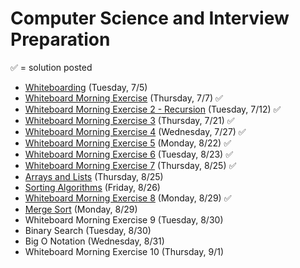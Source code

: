 # Computer Science and Interview Preparation

&#x2705; = solution posted

- [Whiteboarding](https://github.com/ga-adi-nyc/Course-Materials/tree/master/lessons/computer-science-and-interview-prep/whiteboarding-lesson) (Tuesday, 7/5)
- [Whiteboard Morning Exercise](https://github.com/ga-adi-nyc/Course-Materials/tree/master/lessons/computer-science-and-interview-prep/whiteboard-morning-exercise) (Thursday, 7/7) &#x2705;
- [Whiteboard Morning Exercise 2 - Recursion](https://github.com/ga-adi-nyc/Course-Materials/tree/master/lessons/computer-science-and-interview-prep/whiteboard-morning-exercise2) (Tuesday, 7/12) &#x2705;
- [Whiteboard Morning Exercise 3](https://github.com/ga-adi-nyc/Course-Materials/tree/master/lessons/computer-science-and-interview-prep/whiteboard-morning-exercise3) (Thursday, 7/21) &#x2705;
- [Whiteboard Morning Exercise 4](https://github.com/ga-adi-nyc/Course-Materials/tree/master/lessons/computer-science-and-interview-prep/whiteboard-morning-exercise4) (Wednesday, 7/27) &#x2705;
- [Whiteboard Morning Exercise 5](https://github.com/ga-adi-nyc/Course-Materials/tree/master/lessons/computer-science-and-interview-prep/whiteboard-morning-exercise5) (Monday, 8/22) &#x2705;
- [Whiteboard Morning Exercise 6](https://github.com/ga-adi-nyc/Course-Materials/tree/master/lessons/computer-science-and-interview-prep/whiteboard-morning-exercise6) (Tuesday, 8/23) &#x2705;
- [Whiteboard Morning Exercise 7](https://github.com/ga-adi-nyc/Course-Materials/tree/master/lessons/computer-science-and-interview-prep/whiteboard-morning-exercise7) (Thursday, 8/25) &#x2705;
- [Arrays and Lists](https://github.com/ga-adi-nyc/Course-Materials/tree/master/lessons/computer-science-and-interview-prep/arrays-and-lists-review-lesson) (Thursday, 8/25)
- [Sorting Algorithms](https://github.com/ga-adi-nyc/Course-Materials/tree/master/lessons/computer-science-and-interview-prep/sorting-algorithms) (Friday, 8/26)
- [Whiteboard Morning Exercise 8](https://github.com/ga-adi-nyc/Course-Materials/tree/master/lessons/computer-science-and-interview-prep/whiteboard-morning-exercise8) (Monday, 8/29) &#x2705;
- [Merge Sort](https://github.com/ga-adi-nyc/Course-Materials/tree/master/lessons/computer-science-and-interview-prep/merge-sort-lesson) (Monday, 8/29)
- Whiteboard Morning Exercise 9 (Tuesday, 8/30)
- Binary Search (Tuesday, 8/30)
- Big O Notation (Wednesday, 8/31)
- Whiteboard Morning Exercise 10 (Thursday, 9/1)

